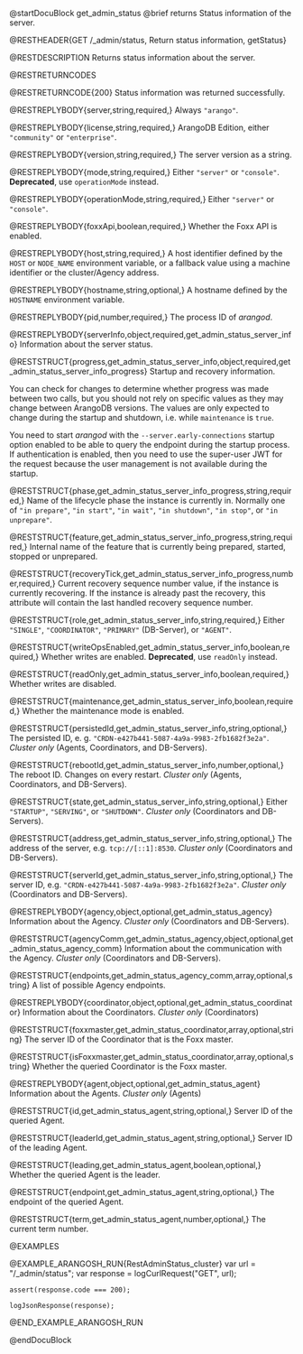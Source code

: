 
@startDocuBlock get_admin_status
@brief returns Status information of the server.

@RESTHEADER{GET /_admin/status, Return status information, getStatus}

@RESTDESCRIPTION
Returns status information about the server.

@RESTRETURNCODES

@RESTRETURNCODE{200}
Status information was returned successfully.

@RESTREPLYBODY{server,string,required,}
Always `"arango"`.

@RESTREPLYBODY{license,string,required,}
ArangoDB Edition, either `"community"` or `"enterprise"`.

@RESTREPLYBODY{version,string,required,}
The server version as a string.

@RESTREPLYBODY{mode,string,required,}
Either `"server"` or `"console"`. **Deprecated**, use `operationMode` instead.

@RESTREPLYBODY{operationMode,string,required,}
Either `"server"` or `"console"`.

@RESTREPLYBODY{foxxApi,boolean,required,}
Whether the Foxx API is enabled.

@RESTREPLYBODY{host,string,required,}
A host identifier defined by the `HOST` or `NODE_NAME` environment variable,
or a fallback value using a machine identifier or the cluster/Agency address.

@RESTREPLYBODY{hostname,string,optional,}
A hostname defined by the `HOSTNAME` environment variable.

@RESTREPLYBODY{pid,number,required,}
The process ID of _arangod_.

@RESTREPLYBODY{serverInfo,object,required,get_admin_status_server_info}
Information about the server status.

@RESTSTRUCT{progress,get_admin_status_server_info,object,required,get_admin_status_server_info_progress}
Startup and recovery information.

You can check for changes to determine whether progress was made between two
calls, but you should not rely on specific values as they may change between
ArangoDB versions. The values are only expected to change during the startup and
shutdown, i.e. while `maintenance` is `true`.

You need to start _arangod_ with the `--server.early-connections` startup option
enabled to be able to query the endpoint during the startup process.
If authentication is enabled, then you need to use the super-user JWT for the
request because the user management is not available during the startup.

@RESTSTRUCT{phase,get_admin_status_server_info_progress,string,required,}
Name of the lifecycle phase the instance is currently in. Normally one of
`"in prepare"`, `"in start"`, `"in wait"`, `"in shutdown"`, `"in stop"`,
or `"in unprepare"`.

@RESTSTRUCT{feature,get_admin_status_server_info_progress,string,required,}
Internal name of the feature that is currently being prepared, started,
stopped or unprepared.

@RESTSTRUCT{recoveryTick,get_admin_status_server_info_progress,number,required,}
Current recovery sequence number value, if the instance is currently recovering.
If the instance is already past the recovery, this attribute will contain the
last handled recovery sequence number.

@RESTSTRUCT{role,get_admin_status_server_info,string,required,}
Either `"SINGLE"`, `"COORDINATOR"`, `"PRIMARY"` (DB-Server), or `"AGENT"`.

@RESTSTRUCT{writeOpsEnabled,get_admin_status_server_info,boolean,required,}
Whether writes are enabled. **Deprecated**, use `readOnly` instead.

@RESTSTRUCT{readOnly,get_admin_status_server_info,boolean,required,}
Whether writes are disabled.

@RESTSTRUCT{maintenance,get_admin_status_server_info,boolean,required,}
Whether the maintenance mode is enabled.

@RESTSTRUCT{persistedId,get_admin_status_server_info,string,optional,}
The persisted ID, e. g. `"CRDN-e427b441-5087-4a9a-9983-2fb1682f3e2a"`.
*Cluster only* (Agents, Coordinators, and DB-Servers).

@RESTSTRUCT{rebootId,get_admin_status_server_info,number,optional,}
The reboot ID. Changes on every restart.
*Cluster only* (Agents, Coordinators, and DB-Servers).

@RESTSTRUCT{state,get_admin_status_server_info,string,optional,}
Either `"STARTUP"`, `"SERVING"`, or `"SHUTDOWN"`.
*Cluster only* (Coordinators and DB-Servers).

@RESTSTRUCT{address,get_admin_status_server_info,string,optional,}
The address of the server, e.g. `tcp://[::1]:8530`.
*Cluster only* (Coordinators and DB-Servers).

@RESTSTRUCT{serverId,get_admin_status_server_info,string,optional,}
The server ID, e.g. `"CRDN-e427b441-5087-4a9a-9983-2fb1682f3e2a"`.
*Cluster only* (Coordinators and DB-Servers).

@RESTREPLYBODY{agency,object,optional,get_admin_status_agency}
Information about the Agency.
*Cluster only* (Coordinators and DB-Servers).

@RESTSTRUCT{agencyComm,get_admin_status_agency,object,optional,get_admin_status_agency_comm}
Information about the communication with the Agency.
*Cluster only* (Coordinators and DB-Servers).

@RESTSTRUCT{endpoints,get_admin_status_agency_comm,array,optional,string}
A list of possible Agency endpoints.

@RESTREPLYBODY{coordinator,object,optional,get_admin_status_coordinator}
Information about the Coordinators.
*Cluster only* (Coordinators)

@RESTSTRUCT{foxxmaster,get_admin_status_coordinator,array,optional,string}
The server ID of the Coordinator that is the Foxx master.

@RESTSTRUCT{isFoxxmaster,get_admin_status_coordinator,array,optional,string}
Whether the queried Coordinator is the Foxx master.

@RESTREPLYBODY{agent,object,optional,get_admin_status_agent}
Information about the Agents.
*Cluster only* (Agents)

@RESTSTRUCT{id,get_admin_status_agent,string,optional,}
Server ID of the queried Agent.

@RESTSTRUCT{leaderId,get_admin_status_agent,string,optional,}
Server ID of the leading Agent.

@RESTSTRUCT{leading,get_admin_status_agent,boolean,optional,}
Whether the queried Agent is the leader.

@RESTSTRUCT{endpoint,get_admin_status_agent,string,optional,}
The endpoint of the queried Agent.

@RESTSTRUCT{term,get_admin_status_agent,number,optional,}
The current term number.

@EXAMPLES

@EXAMPLE_ARANGOSH_RUN{RestAdminStatus_cluster}
    var url = "/_admin/status";
    var response = logCurlRequest("GET", url);

    assert(response.code === 200);

    logJsonResponse(response);
@END_EXAMPLE_ARANGOSH_RUN

@endDocuBlock
